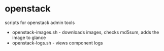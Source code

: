openstack
=========

scripts for openstack admin tools
- openstack-images.sh - downloads images, checks md5sum, adds the image to glance
- openstack-logs.sh - views component logs
